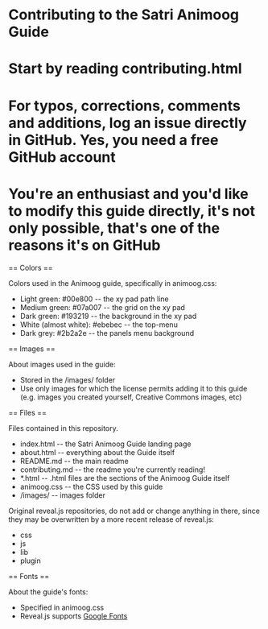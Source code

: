 Contributing to the Satri Animoog Guide
============

# Start by reading contributing.html
# For typos, corrections, comments and additions, log an issue directly in GitHub. Yes, you need a free GitHub account
# You're an enthusiast and you'd like to modify this guide directly, it's not only possible, that's one of the reasons it's on GitHub


== Colors ==

Colors used in the Animoog guide, specifically in animoog.css:
* Light green: #00e800 -- the xy pad path line
* Medium green: #07a007 -- the grid on the xy pad
* Dark green: #193219 -- the background in the xy pad
* White (almost white): #ebebec -- the top-menu
* Dark grey: #2b2a2e -- the panels menu background

== Images ==

About images used in the guide:
* Stored in the /images/ folder
* Use only images for which the license permits adding it to this guide (e.g. images you created yourself, Creative Commons images, etc)


== Files ==

Files contained in this repository.

* index.html -- the Satri Animoog Guide landing page
* about.html -- everything about the Guide itself
* README.md -- the main readme
* contributing.md -- the readme you're currently reading!
* *.html -- .html files are the sections of the Animoog Guide itself
* animoog.css -- the CSS used by this guide
* /images/ -- images folder

Original reveal.js repositories, do not add or change anything in there, since they may be overwritten by a more recent release of reveal.js:
* css
* js
* lib
* plugin

== Fonts ==

About the guide's fonts:
* Specified in animoog.css
* Reveal.js supports [Google Fonts](https://www.google.com/fonts)